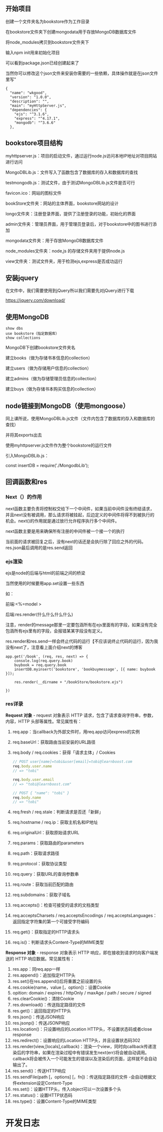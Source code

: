 ## 开始项目

创建一个文件夹名为bookstore作为工作目录

在bookstore文件夹下创建mongodata用于存放MongoDB数据库文件

将node_modules拷贝到bookstore文件夹下

输入npm init用来初始化项目

可以看到package.json已经创建起来了

当然你可以修改这个json文件来安装你需要的一些依赖，具体操作就是在json文件里写"

```
{
  "name": "wkgood",
  "version": "1.0.0",
  "description": "",
  "main": "myHttpServer.js",
  "dependencies": {
    "ejs": "^3.1.6",
    "express": "^4.17.1",
    "mongodb": "^3.6.6"
  },
```

## bookstore项目结构

myhttpserver.js：项目的启动文件，通过运行node.js访问本地IP地址对项目网站进行访问

MongoDBLib.js：文件写入了函数包含了数据库的存入和数据库的查找

testmongodb.js：测试文件，由于测试MongoDBLib.js文件是否可行

favicon.ico：网站的图标文件

bookStore文件夹：网站的主体界面，bookstore网站的设计

longo文件夹：注册登录界面，提供了注册登录的功能，初始化的界面

admin文件夹：管理员界面，用于管理员登录后，对于bookstore中的图书进行添加

mongodata文件夹：用于存放MongoDB数据库文件

node_modules文件夹：node,js 的存储文件夹用于提供node.js

view文件夹：测试文件夹，用于检测ejs,express是否成功运行



## 安装jquery

在文件中，我们需要使用到jQuery所以我们需要先对jQuery进行下载

https://jquery.com/download/

## 使用MongoDB

```
show dbs
use bookstore（指定数据库）
show collections
```

MongoDB下创建bookstore文件夹名

建立books（做为存储书本信息的collection）

建立users（做为存储用户信息的collection）

建立admins（做为存储管理员信息的collection）

建立buys（做为存储书本购买信息的collection）

## node链接到MongoDB（使用mongoose）

同上课所说，使用MongoDBLib.js文件（文件内包含了数据库的存入和数据库的查找）

并将其exports出去

使用myhttpserver.js文件作为整个bookstore的运行文件

引入MongoDBLib.js：

const insertDB = require('./MongodbLib');

## 回调函数和res

### Next（）的作用

next函数主要负责将控制权交给下一个中间件，如果当前中间件没有终结请求，并且next没有被调用，那么请求将被挂起，后边定义的中间件将得不到被执行的机会。next()的作用就是通过放行允许程序执行多个中间件。

next函数主要是用来确保所有注册的中间件被一个接一个的执行

当前面的请求被回复之后，没有next的话还是会执行除了回应之外的代码。res.json最后调用的是res.send返回

### ejs渲染

ejs是node的后端与html的前端之间的桥梁

当然使用的时候要用app.set设置一些东西

如：

前端:<%=model  > 

后端:res.render(什么什么什么什么)

注意，render的message那里一定要包涵所有在ejs里面有的字段，如果没有完全包涵所有ejs里有的字段，会报错某某字段没有定义。

res.render和res.send一样会终止代码的运行【不应该说终止代码的运行，因为我没有next了，注意看上面介绍next的博客

```
app.get('/book', (req, res, next) => {
    console.log(req.query.book)
    buybook = req.query.book
    insertDB.myinsert('bookstore', 'bookbuymessage', [{ name: buybook }]);

    res.render(__dirname + "/bookStore/bookstore.ejs")

})
```

### res详录

**Request 对象** - request 对象表示 HTTP 请求，包含了请求查询字符串，参数，内容，HTTP 头部等属性。常见属性有：

1. req.app：当callback为外部文件时，用req.app访问express的实例

2. req.baseUrl：获取路由当前安装的URL路径

3. req.body / req.cookies：获得「请求主体」/ Cookies

   ```js
   // POST user[name]=tobi&user[email]=tobi@learnboost.com
   req.body.user.name
   // => "tobi"
   
   req.body.user.email
   // => "tobi@learnboost.com"
   
   // POST { "name": "tobi" }
   req.body.name
   // => "tobi"
   ```

4. req.fresh / req.stale：判断请求是否还「新鲜」

5. req.hostname / req.ip：获取主机名和IP地址

6. req.originalUrl：获取原始请求URL

7. req.params：获取路由的parameters

8. req.path：获取请求路径

9. req.protocol：获取协议类型

10. req.query：获取URL的查询参数串

11. req.route：获取当前匹配的路由

12. req.subdomains：获取子域名

13. req.accepts()：检查可接受的请求的文档类型

14. req.acceptsCharsets / req.acceptsEncodings / req.acceptsLanguages：返回指定字符集的第一个可接受字符编码

15. req.get()：获取指定的HTTP请求头

16. req.is()：判断请求头Content-Type的MIME类型

**Response 对象** - response 对象表示 HTTP 响应，即在接收到请求时向客户端发送的 HTTP 响应数据。常见属性有：

1. res.app：同req.app一样
2. res.append()：追加指定HTTP头
3. res.set()在res.append()后将重置之前设置的头
4. res.cookie(name，value [，option])：设置Cookie
5. opition: domain / expires / httpOnly / maxAge / path / secure / signed
6. res.clearCookie()：清除Cookie
7. res.download()：传送指定路径的文件
8. res.get()：返回指定的HTTP头
9. res.json()：传送JSON响应
10. res.jsonp()：传送JSONP响应
11. res.location()：只设置响应的Location HTTP头，不设置状态码或者close response
12. res.redirect()：设置响应的Location HTTP头，并且设置状态码302
13. res.render(view,[locals],callback)：渲染一个view，同时向callback传递渲染后的字符串，如果在渲染过程中有错误发生next(err)将会被自动调用。callback将会被传入一个可能发生的错误以及渲染后的页面，这样就不会自动输出了。
14. res.send()：传送HTTP响应
15. res.sendFile(path [，options] [，fn])：传送指定路径的文件 -会自动根据文件extension设定Content-Type
16. res.set()：设置HTTP头，传入object可以一次设置多个头
17. res.status()：设置HTTP状态码
18. res.type()：设置Content-Type的MIME类型

## 



# 开发日志

